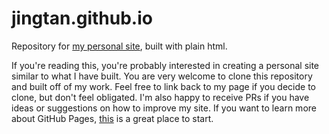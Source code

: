 # jingtan.github.io
Repository for [my personal site](https://jingtan.github.io/), built with plain html.

If you're reading this, you're probably interested in creating a personal site similar to what I have built. You are very welcome to clone this repository and built off of my work. Feel free to link back to my page if you decide to clone, but don't feel obligated. I'm also happy to receive PRs if you have ideas or suggestions on how to improve my site. If you want to learn more about GitHub Pages, [this](https://pages.github.com/) is a great place to start.
